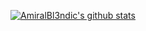 [![AmiralBl3ndic's github stats](https://github-readme-stats.vercel.app/api?username=AmiralBl3ndic)](https://github.com/anuraghazra/github-readme-stats)

